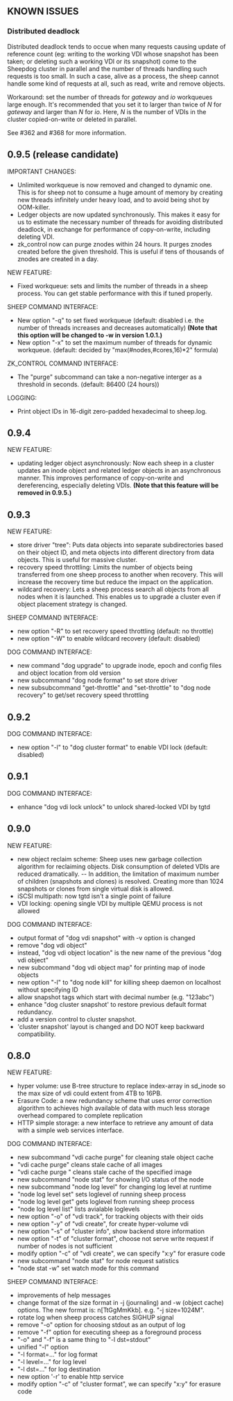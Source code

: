## KNOWN ISSUES

### Distributed deadlock

Distributed deadlock tends to occue when many requests causing update
of reference count (eg: writing to the working VDI whose snapshot has
been taken; or deleting such a working VDI or its snapshot) come to
the Sheepdog cluster in parallel and the number of threads handling
such requests is too small. In such a case, alive as a process, the
sheep cannot handle some kind of requests at all, such as read, write
and remove objects.

Workaround: set the number of threads for *gateway* and *io*
workqueues large enough. It's recommended that you set it to larger
than twice of *N* for *gateway* and larger than *N* for *io*. Here,
*N* is the number of VDIs in the cluster copied-on-write or deleted
in parallel.

See #362 and #368 for more information.

## 0.9.5 (release candidate)

IMPORTANT CHANGES:
 - Unlimited workqueue is now removed and changed to dynamic one.
   This is for sheep not to consume a huge amount of memory by
   creating new threads infinitely under heavy load, and to avoid
   being shot by OOM-killer.
 - Ledger objects are now updated synchronously. This makes it easy
   for us to estimate the necessary number of threads for avoiding
   distributed deadlock, in exchange for performance of copy-on-write,
   including deleting VDI.
 - zk\_control now can purge znodes within 24 hours. It purges znodes
   created before the given threshold. This is useful if tens of
   thousands of znodes are created in a day.

NEW FEATURE:
 - Fixed workqueue: sets and limits the number of threads in a sheep
   process. You can get stable performance with this if tuned properly.

SHEEP COMMAND INTERFACE:
 - New option "-q" to set fixed workqueue (default: disabled i.e.
   the number of threads increases and decreases automatically)
   **(Note that this option will be changed to -w in version 1.0.1.)**
 - New option "-x" to set the maximum number of threads for dynamic
   workqueue. (default: decided by "max(#nodes,#cores,16)\*2" formula)

ZK\_CONTROL COMMAND INTERFACE:
 - The "purge" subcommand can take a non-negative interger as a
   threshold in seconds. (default: 86400 (24 hours))

LOGGING:
 - Print object IDs in 16-digit zero-padded hexadecimal to sheep.log.

## 0.9.4

NEW FEATURE:
 - updating ledger object asynchronously: Now each sheep in a cluster
   updates an inode object and related ledger objects in an asynchronous
   manner. This improves performance of copy-on-write and dereferencing,
   especially deleting VDIs.
   **(Note that this feature will be removed in 0.9.5.)**

## 0.9.3

NEW FEATURE:
 - store driver "tree": Puts data objects into separate subdirectories
   based on their object ID, and meta objects into different directory
   from data objects. This is useful for massive cluster.
 - recovery speed throttling: Limits the number of objects being
   transferred from one sheep process to another when recovery.
   This will increase the recovery time but reduce the impact on the
   application.
 - wildcard recovery: Lets a sheep process search all objects from
   all nodes when it is launched. This enables us to upgrade a cluster
   even if object placement strategy is changed.

SHEEP COMMAND INTERFACE:
 - new option "-R" to set recovery speed throttling
   (default: no throttle)
 - new option "-W" to enable wildcard recovery (default: disabled)

DOG COMMAND INTERFACE:
 - new command "dog upgrade" to upgrade inode, epoch and config files
   and object location from old version
 - new subcommand "dog node format" to set store driver
 - new subsubcommand "get-throttle" and "set-throttle" to "dog node
   recovery" to get/set recovery speed throttling

## 0.9.2

DOG COMMAND INTERFACE:
 - new option "-l" to "dog cluster format" to enable VDI lock
   (default: disabled)

## 0.9.1

DOG COMMAND INTERFACE:
 - enhance "dog vdi lock unlock" to unlock shared-locked VDI by tgtd

## 0.9.0

NEW FEATURE:
 - new object reclaim scheme: Sheep uses new garbage collection algorithm for reclaiming objects. Disk consumption of deleted VDIs are reduced dramatically.
 -- In addition, the limitation of maximum number of children (snapshots and clones) is resolved. Creating more than 1024 snapshots or clones from single virtual disk is allowed.
 - iSCSI multipath: now tgtd isn't a single point of failure
 - VDI locking: opening single VDI by multiple QEMU process is not allowed

DOG COMMAND INTERFACE:
 - output format of "dog vdi snapshot" with -v option is changed
 - remove "dog vdi object"
  - instead, "dog vdi object location" is the new name of the previous "dog vdi object"
 - new subcommand "dog vdi object map" for printing map of inode objects
 - new option "-l" to "dog node kill" for killing sheep daemon on localhost without specifying ID
 - allow snapshot tags which start with decimal number (e.g. "123abc")
 - enhance "dog cluster snapshot' to restore previous default format redundancy.
  - add a version control to cluster snapshot.
  - 'cluster snapshot' layout is changed and DO NOT keep backward compatibility.

## 0.8.0

NEW FEATURE:
 - hyper volume: use B-tree structure to replace index-array in sd_inode so the max size of vdi could extent from 4TB to 16PB.
 - Erasure Code: a new redundancy scheme that uses error correction algorithm to achieves high available of data with much less storage overhead compared to complete replication
 - HTTP simple storage: a new interface to retrieve any amount of data with a simple web services interface.

DOG COMMAND INTERFACE:
 - new subcommand "vdi cache purge" for cleaning stale object cache
  - "vdi cache purge" cleans stale cache of all images
  - "vdi cache purge <image>" cleans stale cache of the specified image
 - new subcommand "node stat" for showing I/O status of the node
 - new subcommand "node log level" for changing log level at runtime
  - "node log level set" sets loglevel of running sheep process
  - "node log level get" gets loglevel from running sheep process
  - "node log level list" lists avialable loglevels
 - new option "-o" of "vdi track", for tracking objects with their oids
 - new option "-y" of "vdi create", for create hyper-volume vdi
 - new option "-s" of "cluster info", show backend store information
 - new option "-t" of "cluster format", choose not serve write request if number of nodes is not sufficient
 - modify option "-c" of "vdi create", we can specify "x:y" for erasure code
 - new subcommand "node stat" for node request satistics
  - "node stat -w" set watch mode for this command

SHEEP COMMAND INTERFACE:
 - improvements of help messages
 - change format of the size format in -j (journaling) and -w (object cache) options. The new format is: n[TtGgMmKkb]. e.g. "-j size=1024M".
 - rotate log when sheep process catches SIGHUP signal
 - remove "-o" option for choosing stdout as an output of log
 - remove "-f" option for executing sheep as a foreground process
  - "-o" and "-f" is a same thing to "-l dst=stdout"
 - unified "-l" option
  - "-l format=..." for log format
  - "-l level=..." for log level
  - "-l dst=..." for log destination
 - new option '-r' to enable http service
 - modify option "-c" of "cluster format", we can specify "x:y" for erasure code

